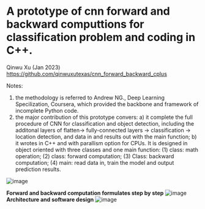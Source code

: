 
# A prototype of cnn forward and backward computtions for classification problem and coding in C++.
Qinwu Xu (Jan 2023) https://github.com/qinwuxutexas/cnn_forward_backward_cplus

Notes:
1) the methodology is referred to Andrew NG., Deep Learning Specilization, Coursera, which provided the backbone and framework of incomplete Python code.
2) the major contribution of this prototype convers:
  a) it complete the full procedure of CNN for classification and object detection, including the additonal layers of flatten-> fully-connected layers -> classification -> location detection, and data in and results out with the main function; 
  b) it wrotes in C++ and with parallism option for CPUs. It is designed in object oriented with three classes and one main function: 
     (1) class: math operation; 
     (2) class: forward computation;
     (3) Class: backward computation;
     (4) main: read data in, train the model and output prediction results.

![image](https://user-images.githubusercontent.com/78186650/214993639-b96f86d7-9272-4340-8f85-480b293ed55a.png)

**Forward and backward computation formulates step by step**
![image](https://user-images.githubusercontent.com/78186650/213961821-b5f18c21-f28d-4d2b-83ae-a886b0d20361.png)
**Architecture and software design**
![image](https://user-images.githubusercontent.com/78186650/213967240-3339238f-82d4-4f31-b886-27040910c5e9.png)




